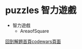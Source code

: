 # puzzles 智力遊戲
- 智力遊戲
    - AreaofSquare

[回到解題首頁codewars頁面](https://github.com/freedom5566/All-embracing/tree/master/%E8%A7%A3%E9%A1%8C/codewars)